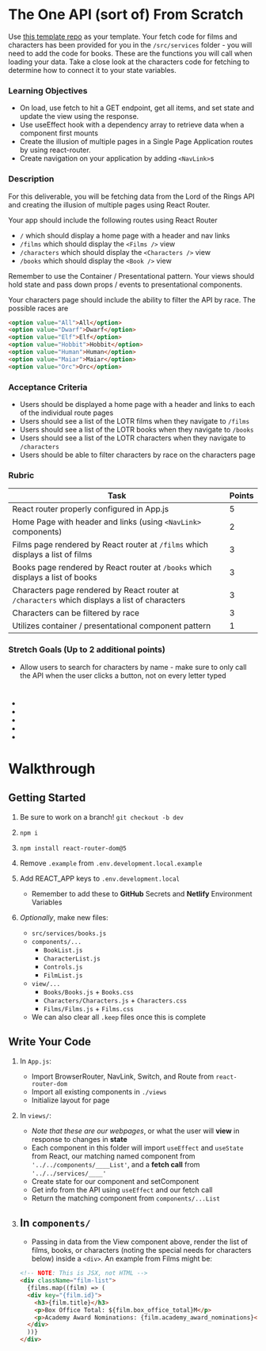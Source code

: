 # The One API (sort of) From Scratch

Use [this template repo](https://github.com/alchemycodelab/react-lotr-from-scratch) as your template. Your fetch code for films and characters has been provided for you in the `/src/services` folder - you will need to add the code for books. These are the functions you will call when loading your data. Take a close look at the characters code for fetching to determine how to connect it to your state variables.

### Learning Objectives

- On load, use fetch to hit a GET endpoint, get all items, and set state and update the view using the response.
- Use useEffect hook with a dependency array to retrieve data when a component first mounts
- Create the illusion of multiple pages in a Single Page Application routes by using react-router.
- Create navigation on your application by adding `<NavLink>`s

### Description

For this deliverable, you will be fetching data from the Lord of the Rings API and creating the illusion of multiple pages using React Router.

Your app should include the following routes using React Router

- `/` which should display a home page with a header and nav links
- `/films` which should display the `<Films />` view
- `/characters` which should display the `<Characters />` view
- `/books` which should display the `<Book />` view

Remember to use the Container / Presentational pattern. Your views should hold state and pass down props / events to presentational components.

Your characters page should include the ability to filter the API by race. The possible races are

```html
<option value="All">All</option>
<option value="Dwarf">Dwarf</option>
<option value="Elf">Elf</option>
<option value="Hobbit">Hobbit</option>
<option value="Human">Human</option>
<option value="Maiar">Maiar</option>
<option value="Orc">Orc</option>
```

### Acceptance Criteria

- Users should be displayed a home page with a header and links to each of the individual route pages
- Users should see a list of the LOTR films when they navigate to `/films`
- Users should see a list of the LOTR books when they navigate to `/books`
- Users should see a list of the LOTR characters when they navigate to `/characters`
- Users should be able to filter characters by race on the characters page

### Rubric

| Task                                                                                          | Points |
| --------------------------------------------------------------------------------------------- | ------ |
| React router properly configured in App.js                                                    | 5      |
| Home Page with header and links (using `<NavLink>` components)                                | 2      |
| Films page rendered by React router at `/films` which displays a list of films                | 3      |
| Books page rendered by React router at `/books` which displays a list of books                | 3      |
| Characters page rendered by React router at `/characters` which displays a list of characters | 3      |
| Characters can be filtered by race                                                            | 3      |
| Utilizes container / presentational component pattern                                         | 1      |

### Stretch Goals (Up to 2 additional points)

- Allow users to search for characters by name - make sure to only call the API when the user clicks a button, not on every letter typed

#

-
-
-
-
-

#

# Walkthrough

## Getting Started

1. Be sure to work on a branch! `git checkout -b dev`
1. `npm i`
1. `npm install react-router-dom@5`
1. Remove `.example` from `.env.development.local.example`
1. Add REACT_APP keys to `.env.development.local`
   - Remember to add these to **GitHub** Secrets and **Netlify** Environment Variables
1. _Optionally_, make new files:

   - `src/services/books.js`
   - `components/...`
     - `BookList.js`
     - `CharacterList.js`
     - `Controls.js`
     - `FilmList.js`
   - `view/...`
     - `Books/Books.js` + `Books.css`
     - `Characters/Characters.js` + `Characters.css`
     - `Films/Films.js` + `Films.css`
   - We can also clear all `.keep` files once this is complete

## Write Your Code

1. In `App.js`:

   - Import BrowserRouter, NavLink, Switch, and Route from `react-router-dom`
   - Import all existing components in `./views`
   - Initialize layout for page

1. In `views/`:

   - _Note that these are our webpages_, or what the user will **view** in response to changes in **state**
   - Each component in this folder will import `useEffect` and `useState` from React, our matching named component from `'../../components/____List'`, and a **fetch call** from `'../../services/____'`
   - Create state for our component and setComponent
   - Get info from the API using `useEffect` and our fetch call
   - Return the matching component from `components/...List`

1. ## In `components/`

   - Passing in data from the View component above, render the list of films, books, or characters (noting the special needs for characters below) inside a `<div>`. An example from Films might be:

   ```html
   <!-- NOTE: This is JSX, not HTML -->
   <div className="film-list">
     {films.map((film) => (
     <div key="{film.id}">
       <h3>{film.title}</h3>
       <p>Box Office Total: ${film.box_office_total}M</p>
       <p>Academy Award Nominations: {film.academy_award_nominations}</p>
     </div>
     ))}
   </div>
   ```

